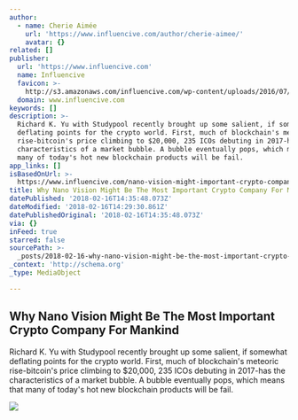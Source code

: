 ```yaml
---
author:
  - name: Cherie Aimée
    url: 'https://www.influencive.com/author/cherie-aimee/'
    avatar: {}
related: []
publisher:
  url: 'https://www.influencive.com'
  name: Influencive
  favicon: >-
    http://s3.amazonaws.com/influencive.com/wp-content/uploads/2016/07/05201137/inffav.png
  domain: www.influencive.com
keywords: []
description: >-
  Richard K. Yu with Studypool recently brought up some salient, if somewhat
  deflating points for the crypto world. First, much of blockchain's meteoric
  rise-bitcoin's price climbing to $20,000, 235 ICOs debuting in 2017-has the
  characteristics of a market bubble. A bubble eventually pops, which means that
  many of today's hot new blockchain products will be fail.
app_links: []
isBasedOnUrl: >-
  https://www.influencive.com/nano-vision-might-important-crypto-company-mankind/
title: Why Nano Vision Might Be The Most Important Crypto Company For Mankind
datePublished: '2018-02-16T14:35:48.073Z'
dateModified: '2018-02-16T14:29:30.861Z'
datePublishedOriginal: '2018-02-16T14:35:48.073Z'
via: {}
inFeed: true
starred: false
sourcePath: >-
  _posts/2018-02-16-why-nano-vision-might-be-the-most-important-crypto-company-f.md
_context: 'http://schema.org'
_type: MediaObject

---
```

<article style=""><h1>Why Nano Vision Might Be The Most Important Crypto Company For Mankind</h1><p>Richard K. Yu with Studypool recently brought up some salient, if somewhat deflating points for the crypto world. First, much of blockchain's meteoric rise-bitcoin's price climbing to $20,000, 235 ICOs debuting in 2017-has the characteristics of a market bubble. A bubble eventually pops, which means that many of today's hot new blockchain products will be fail.</p><img src="https://s3.amazonaws.com/influencive.com/wp-content/uploads/2018/01/31135619/unnamed1.jpg" /></article>